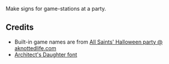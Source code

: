 Make signs for game-stations at a party.

## Credits

* Built-in game names are from [All Saints' Halloween party @ aknottedlife.com](http://www.aknottedlife.com/2013/10/all-saints-halloween-party.html)
* [Architect's Daughter font](https://fontlibrary.org/en/font/architect-s-daughter)
